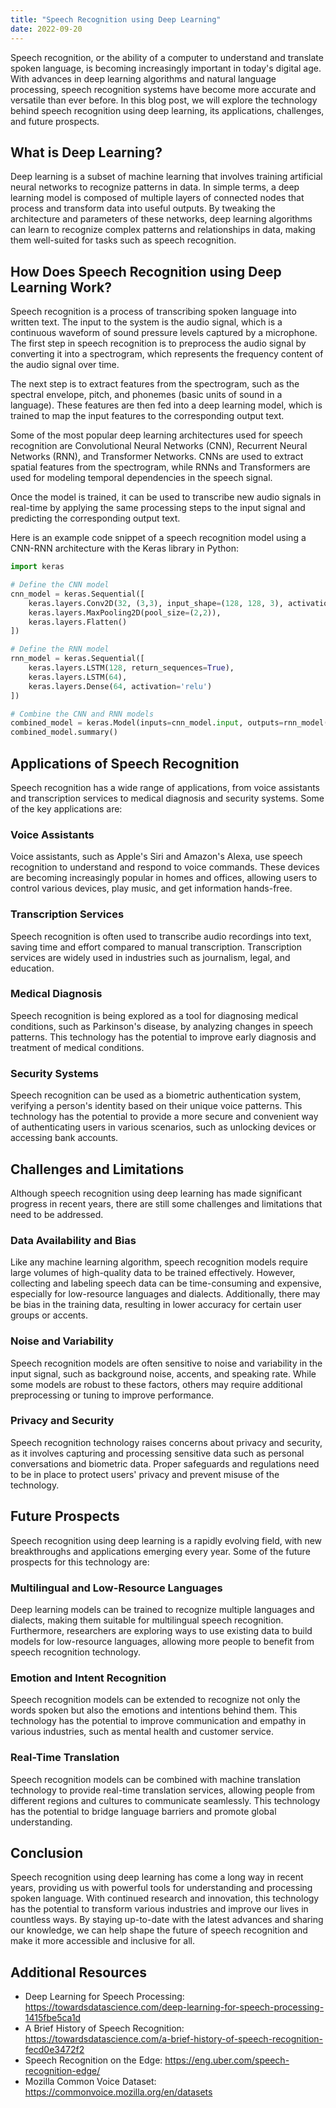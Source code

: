 ```yaml
---
title: "Speech Recognition using Deep Learning"
date: 2022-09-20
---
```





Speech recognition, or the ability of a computer to understand and translate spoken language, is becoming increasingly important in today's digital age. With advances in deep learning algorithms and natural language processing, speech recognition systems have become more accurate and versatile than ever before. In this blog post, we will explore the technology behind speech recognition using deep learning, its applications, challenges, and future prospects. 

## What is Deep Learning? 

Deep learning is a subset of machine learning that involves training artificial neural networks to recognize patterns in data. In simple terms, a deep learning model is composed of multiple layers of connected nodes that process and transform data into useful outputs. By tweaking the architecture and parameters of these networks, deep learning algorithms can learn to recognize complex patterns and relationships in data, making them well-suited for tasks such as speech recognition. 

## How Does Speech Recognition using Deep Learning Work? 

Speech recognition is a process of transcribing spoken language into written text. The input to the system is the audio signal, which is a continuous waveform of sound pressure levels captured by a microphone. The first step in speech recognition is to preprocess the audio signal by converting it into a spectrogram, which represents the frequency content of the audio signal over time. 

The next step is to extract features from the spectrogram, such as the spectral envelope, pitch, and phonemes (basic units of sound in a language). These features are then fed into a deep learning model, which is trained to map the input features to the corresponding output text. 

Some of the most popular deep learning architectures used for speech recognition are Convolutional Neural Networks (CNN), Recurrent Neural Networks (RNN), and Transformer Networks. CNNs are used to extract spatial features from the spectrogram, while RNNs and Transformers are used for modeling temporal dependencies in the speech signal. 

Once the model is trained, it can be used to transcribe new audio signals in real-time by applying the same processing steps to the input signal and predicting the corresponding output text. 

Here is an example code snippet of a speech recognition model using a CNN-RNN architecture with the Keras library in Python: 

```python
import keras

# Define the CNN model
cnn_model = keras.Sequential([
    keras.layers.Conv2D(32, (3,3), input_shape=(128, 128, 3), activation='relu'),
    keras.layers.MaxPooling2D(pool_size=(2,2)),
    keras.layers.Flatten()
])

# Define the RNN model
rnn_model = keras.Sequential([
    keras.layers.LSTM(128, return_sequences=True),
    keras.layers.LSTM(64),
    keras.layers.Dense(64, activation='relu')
])

# Combine the CNN and RNN models
combined_model = keras.Model(inputs=cnn_model.input, outputs=rnn_model(cnn_model.output))
combined_model.summary()
``` 

## Applications of Speech Recognition 

Speech recognition has a wide range of applications, from voice assistants and transcription services to medical diagnosis and security systems. Some of the key applications are: 

### Voice Assistants 

Voice assistants, such as Apple's Siri and Amazon's Alexa, use speech recognition to understand and respond to voice commands. These devices are becoming increasingly popular in homes and offices, allowing users to control various devices, play music, and get information hands-free. 

### Transcription Services 

Speech recognition is often used to transcribe audio recordings into text, saving time and effort compared to manual transcription. Transcription services are widely used in industries such as journalism, legal, and education. 

### Medical Diagnosis 

Speech recognition is being explored as a tool for diagnosing medical conditions, such as Parkinson's disease, by analyzing changes in speech patterns. This technology has the potential to improve early diagnosis and treatment of medical conditions. 

### Security Systems 

Speech recognition can be used as a biometric authentication system, verifying a person's identity based on their unique voice patterns. This technology has the potential to provide a more secure and convenient way of authenticating users in various scenarios, such as unlocking devices or accessing bank accounts. 

## Challenges and Limitations 

Although speech recognition using deep learning has made significant progress in recent years, there are still some challenges and limitations that need to be addressed. 

### Data Availability and Bias 

Like any machine learning algorithm, speech recognition models require large volumes of high-quality data to be trained effectively. However, collecting and labeling speech data can be time-consuming and expensive, especially for low-resource languages and dialects. Additionally, there may be bias in the training data, resulting in lower accuracy for certain user groups or accents. 

### Noise and Variability 

Speech recognition models are often sensitive to noise and variability in the input signal, such as background noise, accents, and speaking rate. While some models are robust to these factors, others may require additional preprocessing or tuning to improve performance. 

### Privacy and Security 

Speech recognition technology raises concerns about privacy and security, as it involves capturing and processing sensitive data such as personal conversations and biometric data. Proper safeguards and regulations need to be in place to protect users' privacy and prevent misuse of the technology. 

## Future Prospects 

Speech recognition using deep learning is a rapidly evolving field, with new breakthroughs and applications emerging every year. Some of the future prospects for this technology are: 

### Multilingual and Low-Resource Languages 

Deep learning models can be trained to recognize multiple languages and dialects, making them suitable for multilingual speech recognition. Furthermore, researchers are exploring ways to use existing data to build models for low-resource languages, allowing more people to benefit from speech recognition technology. 

### Emotion and Intent Recognition 

Speech recognition models can be extended to recognize not only the words spoken but also the emotions and intentions behind them. This technology has the potential to improve communication and empathy in various industries, such as mental health and customer service. 

### Real-Time Translation 

Speech recognition models can be combined with machine translation technology to provide real-time translation services, allowing people from different regions and cultures to communicate seamlessly. This technology has the potential to bridge language barriers and promote global understanding. 

## Conclusion 

Speech recognition using deep learning has come a long way in recent years, providing us with powerful tools for understanding and processing spoken language. With continued research and innovation, this technology has the potential to transform various industries and improve our lives in countless ways. By staying up-to-date with the latest advances and sharing our knowledge, we can help shape the future of speech recognition and make it more accessible and inclusive for all. 

## Additional Resources 

- Deep Learning for Speech Processing: https://towardsdatascience.com/deep-learning-for-speech-processing-1415fbe5ca1d
- A Brief History of Speech Recognition: https://towardsdatascience.com/a-brief-history-of-speech-recognition-fecd0e3472f2
- Speech Recognition on the Edge: https://eng.uber.com/speech-recognition-edge/
- Mozilla Common Voice Dataset: https://commonvoice.mozilla.org/en/datasets